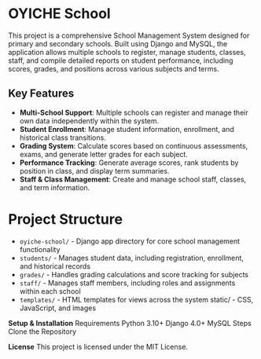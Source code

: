 
# OYICHE School

This project is a comprehensive School Management System designed for primary and secondary schools. Built using Django and MySQL, the application allows multiple schools to register, manage students, classes, staff, and compile detailed reports on student performance, including scores, grades, and positions across various subjects and terms.

## Key Features

- **Multi-School Support**: Multiple schools can register and manage their own data independently within the system.
- **Student Enrollment**: Manage student information, enrollment, and historical class transitions.
- **Grading System**: Calculate scores based on continuous assessments, exams, and generate letter grades for each subject.
- **Performance Tracking**: Generate average scores, rank students by position in class, and display term summaries.
- **Staff & Class Management**: Create and manage school staff, classes, and term information.

# Project Structure

- `oyiche-school/` - Django app directory for core school management functionality
- `students/` - Manages student data, including registration, enrollment, and historical records
- `grades/` - Handles grading calculations and score tracking for subjects
- `staff/` - Manages staff members, including roles and assignments within each school
- `templates/` - HTML templates for views across the system
static/ - CSS, JavaScript, and images

**Setup & Installation**
Requirements
Python 3.10+
Django 4.0+
MySQL
Steps
Clone the Repository

**License**
This project is licensed under the MIT License.
